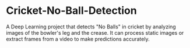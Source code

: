 # Cricket-No-Ball-Detection

A Deep Learning project that detects "No Balls" in cricket by analyzing images of the bowler's leg and the crease. It can process static images or extract frames from a video to make predictions accurately.